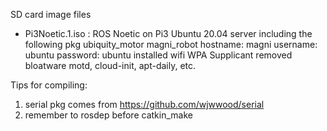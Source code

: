SD card image files
* Pi3Noetic.1.iso : ROS Noetic on Pi3 Ubuntu 20.04 server
including the following pkg 
  ubiquity_motor
  magni_robot
hostname: magni
username: ubuntu
password: ubuntu
installed wifi WPA Supplicant 
removed bloatware motd, cloud-init, apt-daily, etc.

Tips for compiling:
1. serial pkg comes from 
https://github.com/wjwwood/serial
2. remember to rosdep before catkin_make

